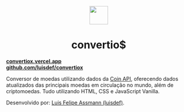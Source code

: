 <div align="center">
  <img width="50px" src="https://pngimg.com/uploads/coin/coin_PNG36868.png">
  <h1>convertio$</h1>
</div>

<strong><a href="https://convertiox.vercel.app/">convertiox.vercel.app</a></strong><br>
<strong><a href="https://github.com/luisdef/convertiox">github.com/luisdef/convertiox</a></strong>

Conversor de moedas utilizando dados da [Coin API](https://www.coinapi.io/), oferecendo dados atualizados das principais moedas em circulação no mundo, além de criptomoedas. Tudo utilizando HTML, CSS e JavaScript Vanilla.

Desenvolvido por: [Luis Felipe Assmann (luisdef)](http://github.com/luisdef).
